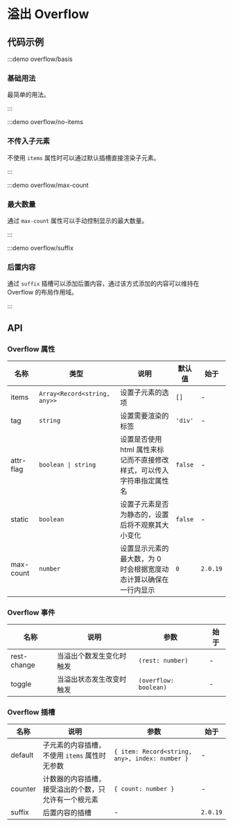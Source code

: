 # 溢出 Overflow

## 代码示例

:::demo overflow/basis

### 基础用法

最简单的用法。

:::

:::demo overflow/no-items

### 不传入子元素

不使用 `items` 属性时可以通过默认插槽直接渲染子元素。

:::

:::demo overflow/max-count

### 最大数量

通过 `max-count` 属性可以手动控制显示的最大数量。

:::

:::demo overflow/suffix

### 后置内容

通过 `suffix` 插槽可以添加后置内容，通过该方式添加的内容可以维持在 Overflow 的布局作用域。

:::

## API

### Overflow 属性

| 名称      | 类型                         | 说明                                                                   | 默认值  | 始于     |
| --------- | ---------------------------- | ---------------------------------------------------------------------- | ------- | -------- |
| items     | `Array<Record<string, any>>` | 设置子元素的选项                                                       | `[]`    | -        |
| tag       | `string`                     | 设置需要渲染的标签                                                     | `'div'` | -        |
| attr-flag | `boolean \| string`          | 设置是否使用 html 属性来标记而不直接修改样式，可以传入字符串指定属性名 | `false` | -        |
| static    | `boolean`                    | 设置子元素是否为静态的，设置后将不观察其大小变化                       | `false` | -        |
| max-count | `number`                     | 设置显示元素的最大数，为 0 时会根据宽度动态计算以确保在一行内显示      | `0`     | `2.0.19` |

### Overflow 事件

| 名称        | 说明                     | 参数                  | 始于 |
| ----------- | ------------------------ | --------------------- | ---- |
| rest-change | 当溢出个数发生变化时触发 | `(rest: number)`      | -    |
| toggle      | 当溢出状态发生改变时触发 | `(overflow: boolean)` | -    |

### Overflow 插槽

| 名称    | 说明                                                 | 参数                                           | 始于     |
| ------- | ---------------------------------------------------- | ---------------------------------------------- | -------- |
| default | 子元素的内容插槽，不使用 `items` 属性时无参数        | `{ item: Record<string, any>, index: number }` | -        |
| counter | 计数器的内容插槽，接受溢出的个数，只允许有一个根元素 | `{ count: number }`                            | -        |
| suffix  | 后置内容的插槽                                       | -                                              | `2.0.19` |
